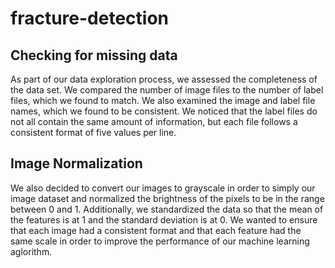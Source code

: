 # fracture-detection

## Checking for missing data
As part of our data exploration process, we assessed the completeness of the data set. We compared the number of image files to the number of label files, which we found to match. We also examined the image and label file names, which we found to be consistent. We noticed that the label files do not all contain the same amount of information, but each file follows a consistent format of five values per line.

## Image Normalization
We also decided to convert our images to grayscale in order to simply our image dataset and normalized the brightness of the pixels to be in the range between 0 and 1. Additionally, we standardized the data so that the mean of the features is at 1 and the standard deviation is at 0. We wanted to ensure that each image had a consistent format and that each feature had the same scale in order to improve the performance of our machine learning aglorithm.    
